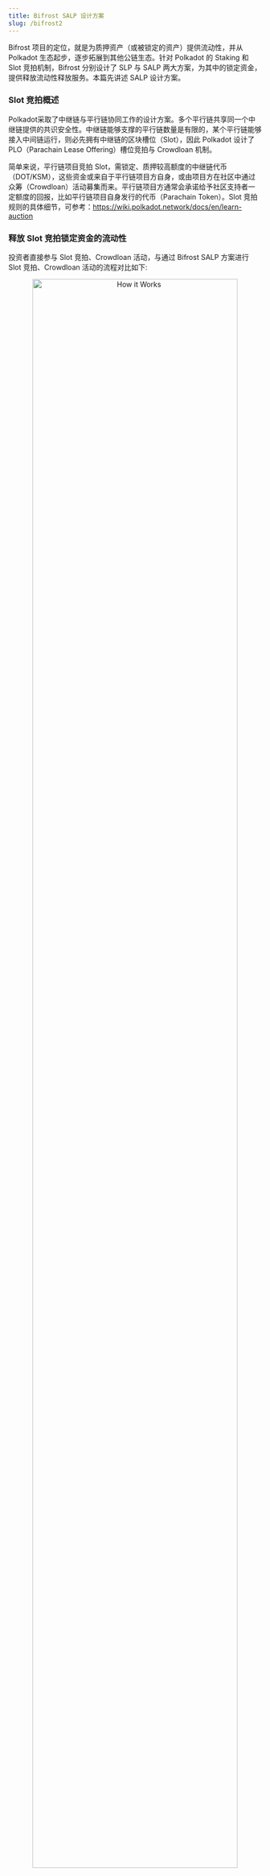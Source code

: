 ```yaml
---
title: Bifrost SALP 设计方案
slug: /bifrost2
---
```


Bifrost 项目的定位，就是为质押资产（或被锁定的资产）提供流动性，并从 Polkadot 生态起步，逐步拓展到其他公链生态。针对 Polkadot 的 Staking 和 Slot 竞拍机制，Bifrost 分别设计了 SLP 与 SALP 两大方案，为其中的锁定资金，提供释放流动性释放服务。本篇先讲述 SALP 设计方案。

### Slot 竞拍概述
Polkadot采取了中继链与平行链协同工作的设计方案。多个平行链共享同一个中继链提供的共识安全性。中继链能够支撑的平行链数量是有限的，某个平行链能够接入中间链运行，则必先拥有中继链的区块槽位（Slot），因此 Polkadot 设计了 PLO（Parachain Lease Offering）槽位竞拍与 Crowdloan 机制。

简单来说，平行链项目竞拍 Slot，需锁定、质押较高额度的中继链代币（DOT/KSM），这些资金或来自于平行链项目方自身，或由项目方在社区中通过众筹（Crowdloan）活动募集而来。平行链项目方通常会承诺给予社区支持者一定额度的回报，比如平行链项目自身发行的代币（Parachain Token）。Slot 竞拍规则的具体细节，可参考：https://wiki.polkadot.network/docs/en/learn-auction

### 释放 Slot 竞拍锁定资金的流动性

投资者直接参与 Slot 竞拍、Crowdloan 活动，与通过 Bifrost SALP 方案进行 Slot 竞拍、Crowdloan 活动的流程对比如下:

<center> <img src="../picture/bifrost-salp-plo1.png" alt="How it Works" width = "90%" height = "90%" /> </center>

<center>原始的 SLOT 竞拍交互时序图</center>

<img src="../picture/bifrost-salp-plo2.png" alt="How it Works" />

<center>通过Bifrost 平台进行 SLOT 竞拍的交互时序图</center>

从系统设计的顶层视图看，投资者用户通过 Bifrost 参与平行链项目的 PLO 众筹活动，Contribute 行为会分离解耦出两类 Token 资产：vsToken（vsDOT/vsKSM）与 vsBond。投资者贡献 x DOTs/KSMs，可获得 x vsDOTs/vsKSMs 与 x vsBond。

vsBond 代表具体的平行链及其竞拍成功的 Lease Period 。所以 vsBond 的全名为:vsBond + 平行 链名称 + Slot 租约到期日，比 如:vsBond-Bifrost-2022-06-01。vsBond 拥有两个主要属性:

- 1.平行链竞拍成功奖励: vsBond 可通过 XCMP 转移 到对应的平行链上，然后只需要识别持有 vsBond 的地址并发放奖励即可。

- 2.与 vsToken 结合可在平行链租期到期后进行 1:1 赎回。

所以可将 vsBond 看成是蕴含了 Contribution Reward 与 1:1 赎回权的特殊商品。vsBond 作为权 益凭证，并不需要高流动性交易，可通过一口价形 式挂单出售，因此 Bifrost 系统设计有挂单售卖 vsBond 的机制，类似于 NFT 买卖市场，无需创建流动性池。

### 两个交易池（Swap Pool）的设计

与 vsBond 不同，所有的 vsToken 都是同质的，vsToken 不与特定的平行链及 Slot 绑定。Bifrost 设计了两个兑换池子：1:1承兑池、Bancor池（1:x, x < 1）。具体的兑换规则如下：
- 1、用户同时持有 vsBond-ID 和 vsToken，且 vsBond-ID 所代表的 Slot 租约已到期，则可参与承兑池以1:1的价格兑换出 Token;
- 2、若用户只有 vsToken，则可参与 Bancor 池，以1:x（x < 1）的价格兑换出 Token（Bancor 池中存放有 Token 时，用户才可正常执行兑换功能）。
- 3、当Slot租约到期时，Relaychain 将返还 Token 到 Bifrost，系统会将所有的 Token 放入 1:1 承兑池，然后每天从 1:1 承兑池的余额中抽取 5% 放入 Bancor 池。
- 4、若系统丢失 vsBond 或者某些攻击者故意囤聚 vsBond 而不愿意卖出，vsToken 持有者仍然可以从 Bancor 池中兑换出 Token，而不用担心 vsToken 不能兑付的风险。
- 5、系统注入到 Bancor 池的资金，会以线性平滑的机制逐渐释放,而不是一次性全部释放，防止 vsToken 与 Token 兑换价格不合理地大幅度波动。相当于系统在用一部分 Token 持续购买用户持有的 vsToken。
- 6、只要在 Bancor 池中发生1:x（x < 1）的兑换行为，系统（Bifrost）必然会盈利，这部分利润将进入国库,用于社区发展或回购 BNC。


<img src="../picture/bifrost-salp-bancor1.png" alt="How it Works" />

<center>vsDOT/vsKSM 承兑交互时序图</center>

### 改造后的 Bancor 算法

<center> <img src="../picture/bifrost-salp-bancor2.png" alt="How it Works" width = "80%" height = "80%" /> </center>

<center>改造后的 Bancor 价格曲线</center>

未完，待续...
